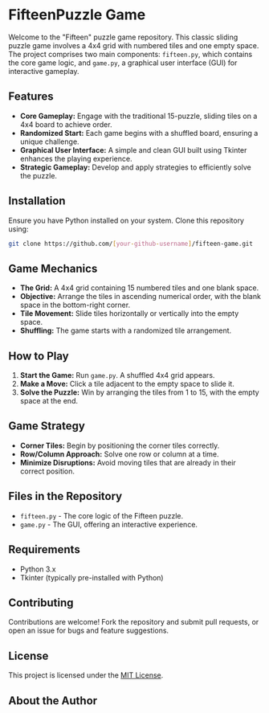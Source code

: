 # FifteenPuzzle Game

Welcome to the "Fifteen" puzzle game repository. This classic sliding puzzle game involves a 4x4 grid with numbered tiles and one empty space. The project comprises two main components: `fifteen.py`, which contains the core game logic, and `game.py`, a graphical user interface (GUI) for interactive gameplay.

## Features

- **Core Gameplay:** Engage with the traditional 15-puzzle, sliding tiles on a 4x4 board to achieve order.
- **Randomized Start:** Each game begins with a shuffled board, ensuring a unique challenge.
- **Graphical User Interface:** A simple and clean GUI built using Tkinter enhances the playing experience.
- **Strategic Gameplay:** Develop and apply strategies to efficiently solve the puzzle.

## Installation

Ensure you have Python installed on your system. Clone this repository using:

```bash
git clone https://github.com/[your-github-username]/fifteen-game.git
```

## Game Mechanics

- **The Grid:** A 4x4 grid containing 15 numbered tiles and one blank space.
- **Objective:** Arrange the tiles in ascending numerical order, with the blank space in the bottom-right corner.
- **Tile Movement:** Slide tiles horizontally or vertically into the empty space.
- **Shuffling:** The game starts with a randomized tile arrangement.

## How to Play

1. **Start the Game:** Run `game.py`. A shuffled 4x4 grid appears.
2. **Make a Move:** Click a tile adjacent to the empty space to slide it.
3. **Solve the Puzzle:** Win by arranging the tiles from 1 to 15, with the empty space at the end.

## Game Strategy

- **Corner Tiles:** Begin by positioning the corner tiles correctly.
- **Row/Column Approach:** Solve one row or column at a time.
- **Minimize Disruptions:** Avoid moving tiles that are already in their correct position.

## Files in the Repository

- `fifteen.py` - The core logic of the Fifteen puzzle.
- `game.py` - The GUI, offering an interactive experience.

## Requirements

- Python 3.x
- Tkinter (typically pre-installed with Python)

## Contributing

Contributions are welcome! Fork the repository and submit pull requests, or open an issue for bugs and feature suggestions.

## License

This project is licensed under the [MIT License](LICENSE.md).

## About the Author
